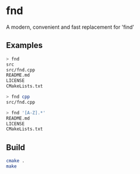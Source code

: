 # fnd
A modern, convenient and fast replacement for 'find'

## Examples
``` bash
> fnd
src
src/fnd.cpp
README.md
LICENSE
CMakeLists.txt

> fnd cpp
src/fnd.cpp

> fnd '[A-Z].*'
README.md
LICENSE
CMakeLists.txt
```

## Build
```bash
cmake .
make
```
